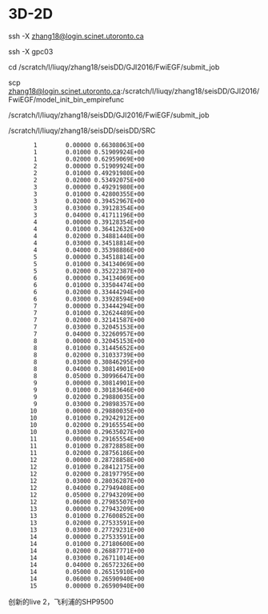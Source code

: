 # 3D-2D


 ssh -X zhang18@login.scinet.utoronto.ca
 
 ssh -X  gpc03
 
 cd /scratch/l/liuqy/zhang18/seisDD/GJI2016/FwiEGF/submit_job

scp   zhang18@login.scinet.utoronto.ca:/scratch/l/liuqy/zhang18/seisDD/GJI2016/FwiEGF/model_init_bin_empirefunc



/scratch/l/liuqy/zhang18/seisDD/GJI2016/FwiEGF/submit_job

/scratch/l/liuqy/zhang18/seisDD/seisDD/SRC

           1        0.00000 0.66308063E+00
           1        0.01000 0.51909924E+00
           1        0.02000 0.62959069E+00
           2        0.00000 0.51909924E+00
           2        0.01000 0.49291980E+00
           2        0.02000 0.53492075E+00
           3        0.00000 0.49291980E+00
           3        0.01000 0.42800355E+00
           3        0.02000 0.39452967E+00
           3        0.03000 0.39128354E+00
           3        0.04000 0.41711196E+00
           4        0.00000 0.39128354E+00
           4        0.01000 0.36412632E+00
           4        0.02000 0.34881440E+00
           4        0.03000 0.34518814E+00
           4        0.04000 0.35398886E+00
           5        0.00000 0.34518814E+00
           5        0.01000 0.34134069E+00
           5        0.02000 0.35222387E+00
           6        0.00000 0.34134069E+00
           6        0.01000 0.33504474E+00
           6        0.02000 0.33444294E+00
           6        0.03000 0.33928594E+00
           7        0.00000 0.33444294E+00
           7        0.01000 0.32624489E+00
           7        0.02000 0.32141587E+00
           7        0.03000 0.32045153E+00
           7        0.04000 0.32260957E+00
           8        0.00000 0.32045153E+00
           8        0.01000 0.31445652E+00
           8        0.02000 0.31033739E+00
           8        0.03000 0.30846295E+00
           8        0.04000 0.30814901E+00
           8        0.05000 0.30996647E+00
           9        0.00000 0.30814901E+00
           9        0.01000 0.30183646E+00
           9        0.02000 0.29880035E+00
           9        0.03000 0.29898357E+00
          10        0.00000 0.29880035E+00
          10        0.01000 0.29242912E+00
          10        0.02000 0.29165554E+00
          10        0.03000 0.29635027E+00
          11        0.00000 0.29165554E+00
          11        0.01000 0.28728858E+00
          11        0.02000 0.28756186E+00
          12        0.00000 0.28728858E+00
          12        0.01000 0.28412175E+00
          12        0.02000 0.28197795E+00
          12        0.03000 0.28036287E+00
          12        0.04000 0.27949408E+00
          12        0.05000 0.27943209E+00
          12        0.06000 0.27985507E+00
          13        0.00000 0.27943209E+00
          13        0.01000 0.27600852E+00
          13        0.02000 0.27533591E+00
          13        0.03000 0.27729231E+00
          14        0.00000 0.27533591E+00
          14        0.01000 0.27180600E+00
          14        0.02000 0.26887771E+00
          14        0.03000 0.26711014E+00
          14        0.04000 0.26572326E+00
          14        0.05000 0.26515910E+00
          14        0.06000 0.26590940E+00
          15        0.00000 0.26590940E+00

创新的live 2，飞利浦的SHP9500
